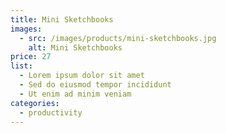 ```yaml
---
title: Mini Sketchbooks
images:
  - src: /images/products/mini-sketchbooks.jpg
    alt: Mini Sketchbooks
price: 27
list:
  - Lorem ipsum dolor sit amet
  - Sed do eiusmod tempor incididunt
  - Ut enim ad minim veniam
categories:
  - productivity
---
```


